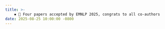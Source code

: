 ```yaml
---
title: >-
    ▪ 🎉 Four papers accepted by EMNLP 2025, congrats to all co-authors!
date: 2025-08-25 10:00:00 -0800
---
```

